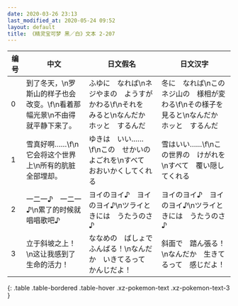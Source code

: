 ```yaml
---
date: 2020-03-26 23:13
last_modified_at: 2020-05-24 09:52
layout: default
title: 《精灵宝可梦 黑／白》文本 2-207
---
```

| 编号 | 中文 | 日文假名 | 日文汉字 |
| ---- | ---- | ---- | --- |
| 0 | 到了冬天，\n罗斯山的样子也会改变。\f\n看着那幅光景\n不由得就平静下来了。 | ふゆに　なれば\nネジやまの　ようすが　かわる\f\nそれを　みると\nなんだか　ホッと　するんだ | 冬に　なれば\nこのネジ山の　様相が変わる\f\nその様子を　見ると\nなんだか　ホッと　するんだ |
| 1 | 雪真好啊……\f\n它会将这个世界上\n所有的肮脏全部埋却。 | ゆきは　いい……\f\nこの　せかいの　よごれを\nすべて　おおいかくしてくれる | 雪はいい……\f\nこの世界の　けがれを\nすべて　覆い隠してくれる |
| 2 | 一二一♪　一二一♪\n累了的时候就唱唱歌吧♪ | ヨイのヨイ♪　ヨイのヨイ♪\nツライときには　うたうのさ♪ | ヨイのヨイ♪　ヨイのヨイ♪\nツライときには　うたうのさ♪ |
| 3 | 立于斜坡之上！\n这让我感到了生命的活力！ | ななめの　ばしょで　ふんばる！\nなんだか　いきてるって　かんじだよ！ | 斜面で　踏ん張る！\nなんだか　生きてるって　感じだよ！ |
{: .table .table-bordered .table-hover .xz-pokemon-text .xz-pokemon-text-3 }